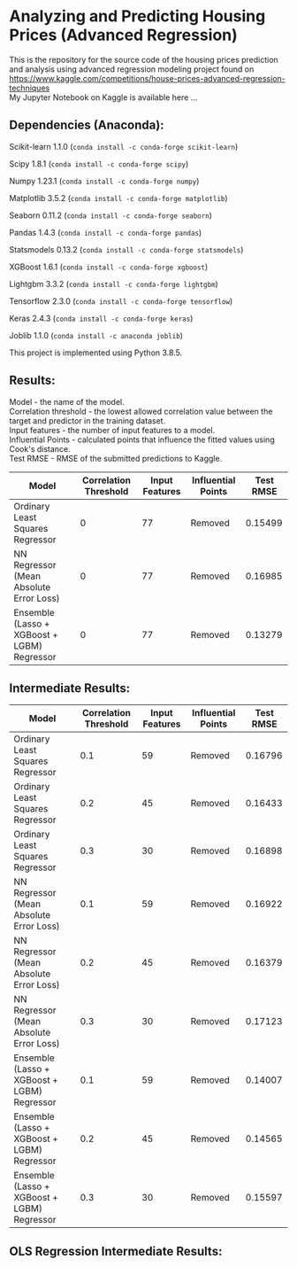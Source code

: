 # Analyzing and Predicting Housing Prices (Advanced Regression)  
This is the repository for the source code of the housing prices prediction and analysis using advanced regression modeling project found on   https://www.kaggle.com/competitions/house-prices-advanced-regression-techniques  
My Jupyter Notebook on Kaggle is available here ...  

## Dependencies (Anaconda):  

Scikit-learn 1.1.0 (`conda install -c conda-forge scikit-learn`)  

Scipy 1.8.1 (`conda install -c conda-forge scipy`)  

Numpy 1.23.1 (`conda install -c conda-forge numpy`)  

Matplotlib 3.5.2 (`conda install -c conda-forge matplotlib`)  

Seaborn 0.11.2 (`conda install -c conda-forge seaborn`)  

Pandas 1.4.3 (`conda install -c conda-forge pandas`)  

Statsmodels 0.13.2 (`conda install -c conda-forge statsmodels`)  

XGBoost 1.6.1 (`conda install -c conda-forge xgboost`)  

Lightgbm 3.3.2 (`conda install -c conda-forge lightgbm`)  

Tensorflow 2.3.0 (`conda install -c conda-forge tensorflow`)  

Keras 2.4.3 (`conda install -c conda-forge keras`)  

Joblib 1.1.0 (`conda install -c anaconda joblib`)  

This project is implemented using Python 3.8.5.

## Results:  

Model - the name of the model.  
Correlation threshold - the lowest allowed correlation value between the target and predictor in the training dataset.  
Input features - the number of input features to a model.  
Influential Points - calculated points that influence the fitted values using Cook's distance.  
Test RMSE - RMSE of the submitted predictions to Kaggle. 

| Model | Correlation Threshold | Input Features | Influential Points | Test RMSE | 
| --- | --- | --- | --- | --- |
| Ordinary Least Squares Regressor | 0 | 77 | Removed | 0.15499 |
| NN Regressor (Mean Absolute Error Loss) | 0 | 77 | Removed | 0.16985 
| Ensemble (Lasso + XGBoost + LGBM) Regressor | 0 | 77 | Removed |  0.13279 | 

## Intermediate Results: 
| Model | Correlation Threshold | Input Features | Influential Points | Test RMSE | 
| --- | --- | --- | --- | --- |
| Ordinary Least Squares Regressor | 0.1 | 59 | Removed | 0.16796 |
| Ordinary Least Squares Regressor | 0.2 | 45 | Removed | 0.16433 |
| Ordinary Least Squares Regressor | 0.3 | 30 | Removed | 0.16898 |
| NN Regressor (Mean Absolute Error Loss) | 0.1 | 59 | Removed | 0.16922 | 
| NN Regressor (Mean Absolute Error Loss) | 0.2 | 45 | Removed | 0.16379 | 
| NN Regressor (Mean Absolute Error Loss) | 0.3 | 30 | Removed | 0.17123 | 
| Ensemble (Lasso + XGBoost + LGBM) Regressor | 0.1 | 59 | Removed |  0.14007 |
| Ensemble (Lasso + XGBoost + LGBM) Regressor | 0.2 | 45 | Removed |  0.14565 |
| Ensemble (Lasso + XGBoost + LGBM) Regressor | 0.3 | 30 | Removed |  0.15597 |  

## OLS Regression Intermediate Results:
